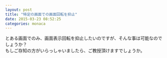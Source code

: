 ```yaml
---
layout: post
title: "特定の画面での画面回転を抑止"
date: 2015-03-23 08:52:25
categories: monaca
---
```

<p>とある画面でのみ、画面表示回転を抑止したいのですが、そんな事は可能なのでしょうか？<br>
もしご存知の方がいらっしゃいましたら、ご教授頂けますでしょうか。</p>
